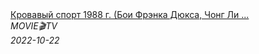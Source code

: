 <!--2024-01-14 23:21:18-->
<div class="yb">
  <a class="nodecor" href="/index.html?kinoroliki/krovavyj_sport_1988_g_boi_frenka_djuksa_chong_li_i_drugih">
    <img class="preview" data-videoid="C9GhzNmRQxs" src="https://i.ytimg.com/vi/C9GhzNmRQxs/hqdefault.jpg" align="middle" alt="">
  </a>
  <div class="inlbl text">
    <a class="nodecor" href="/index.html?kinoroliki/krovavyj_sport_1988_g_boi_frenka_djuksa_chong_li_i_drugih">Кровавый спорт 1988 г. (Бои Фрэнка Дюкса, Чонг Ли ...</a><br>
    <i class="smaller2">MOVIE🎬TV</i><br>
    <i class="smaller3">2022-10-22</i>
  </div>
</div>
